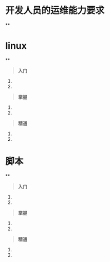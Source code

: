 # 开发人员的运维能力要求

**


# linux
**

> **入门**

1. 
2. 


> **掌握**

1. 
2. 


> **精通**

1. 
2. 


# 脚本
**

> **入门**
1. 
2. 

> **掌握**
1. 
2. 

> **精通**
1. 
2. 

